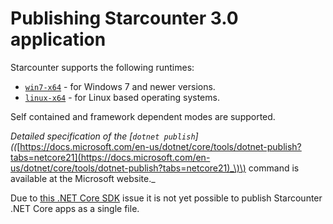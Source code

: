 # Publishing Starcounter 3.0 application

Starcounter supports the following runtimes:

* [`win7-x64`](https://docs.microsoft.com/en-us/dotnet/core/rid-catalog#windows-rids) - for Windows 7 and newer versions.
* [`linux-x64`](https://docs.microsoft.com/en-us/dotnet/core/rid-catalog#linux-rids) - for Linux based operating systems.

Self contained and framework dependent modes are supported.

_Detailed specification of the \[`dotnet publish`\]\(\(_[https://docs.microsoft.com/en-us/dotnet/core/tools/dotnet-publish?tabs=netcore21](https://docs.microsoft.com/en-us/dotnet/core/tools/dotnet-publish?tabs=netcore21)_\)\) command is available at the Microsoft website._

Due to [this .NET Core SDK](https://github.com/dotnet/sdk/issues/3510) issue it is not yet possible to publish Starcounter .NET Core apps as a single file.

